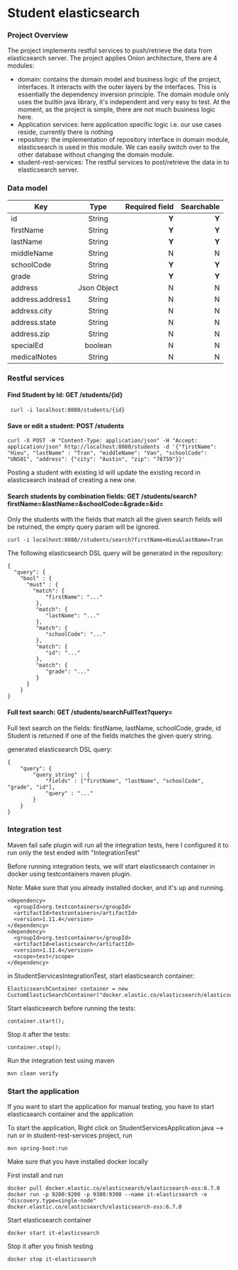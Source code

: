 # Student elasticsearch

### Project Overview
The project implements restful services to push/retrieve the data from elasticsearch server.
The project applies Onion architecture, there are 4 modules:
  - domain: contains the domain model and business logic of the project, interfaces. It interacts with the outer layers by the interfaces. This is essentially the dependency inversion principle. The domain module only uses the builtin java library, it's independent and very easy to test. At the moment, as the project is simple, there are not much business logic here.
  - Application services: here application specific logic i.e. our use cases reside, currently there is nothing
  - repository: the implementation of repository interface in domain module, elasticsearch is used in this module. We can easily switch over to the other database without changing the domain module.
  - student-rest-services: The restful services to post/retrieve the data in to elasticsearch server.

### Data model

| Key        | Type           | Required field  | Searchable|
| ------------- |:-------------:| -----:| ------:|
| id      | String | **Y** |**Y**|
| firstName      | String      |   **Y** | **Y**|
| lastName | String      |    **Y** | **Y** |
| middleName | String      |    N | N |
| schoolCode | String      |    **Y** | **Y** |
| grade | String      |    **Y** | **Y** |
| address | Json Object      |    N | N |
| address.address1 | String      |    N | N |
| address.city | String      |    N | N |
| address.state | String      |    N | N |
| address.zip | String      |    N | N |
| specialEd | boolean      |    N | N |
| medicalNotes | String      |    N | N |

### Restful services
#### Find Student by Id: GET /students/{id}
```
 curl -i localhost:8080/students/{id}
```

#### Save or edit a student: POST /students
```
curl -X POST -H "Content-Type: application/json" -H "Accept: application/json" http://localhost:8080/students -d '{"firstName": "Hieu", "lastName" : "Tran", "middleName": "Van", "schoolCode": "UNS01", "address": {"city": "Austin", "zip": "78759"}}'
```
Posting a student with existing id will update the existing record in elasticsearch instead of creating a new one.


#### Search students by combination fields: GET /students/search?firstName=&lastName=&schoolCode=&grade=&id=
Only the students with the fields that match all the given search fields will be returned, the empty query param will be ignored.
```
curl -i localhost:8080//students/search?firstName=Hieu&lastName=Tran
```

The following elasticsearch DSL query will be generated in the repository:
```
{
  "query": {
    "bool" : {
      "must" : {
        "match": {
            "firstName": "..."
         },
         "match": {
            "lastName": "..."
         },
         "match": {
            "schoolCode": "..."
         },
         "match": {
            "id": "..."
         },
         "match": {
            "grade": "..."
         }
      }
    }
}
```

#### Full text search: GET /students/searchFullText?query=
Full text search on the fields: firstName, lastName, schoolCode, grade, id
Student is returned if one of the fields matches the given query string.

generated elasticsearch DSL query:
```
{
    "query": {
        "query_string" : {
            "fields" : ["firstName", "lastName", "schoolCode", "grade", "id"],
            "query" : "..."
        }
    }
}
```


### Integration test
Maven fail safe plugin will run all the integration tests, here I configured it to run only the test ended with "IntegrationTest"

Before running integration tests, we will start elasticsearch container in docker using testcontainers maven plugin.

Note: Make sure that you already installed docker, and it's up and running.
```
<dependency>
  <groupId>org.testcontainers</groupId>
  <artifactId>testcontainers</artifactId>
  <version>1.11.4</version>
</dependency>
<dependency>
  <groupId>org.testcontainers</groupId>
  <artifactId>elasticsearch</artifactId>
  <version>1.11.4</version>
  <scope>test</scope>
</dependency>
```

in StudentServicesIntegrationTest, start elasticsearch container:
```
ElasticsearchContainer container = new CustomElasticSearchContainer("docker.elastic.co/elasticsearch/elasticsearch:6.7.0");
```

Start elasticsearch before running the tests:
```
container.start();
```

Stop it after the tests:
```
container.stop();
```

Run the integration test using maven
```
mvn clean verify
```

### Start the application
If you want to start the application for manual testing, you have to start elasticsearch container and the application

To start the application, Right click on StudentServicesApplication.java --> run
or in student-rest-services project, run
```
mvn spring-boot:run
```

Make sure that you have installed docker locally

First install and run
```
docker pull docker.elastic.co/elasticsearch/elasticsearch-oss:6.7.0
docker run -p 9200:9200 -p 9300:9300 --name it-elasticsearch -e "discovery.type=single-node"  docker.elastic.co/elasticsearch/elasticsearch-oss:6.7.0
```

Start elasticsearch container
```
docker start it-elasticsearch
```

Stop it after you finish testing
```
docker stop it-elasticsearch
```
